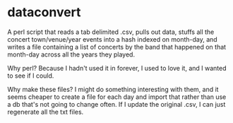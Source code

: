 # dataconvert

A perl script that reads a tab delimited .csv, pulls out  data, stuffs all the concert town/venue/year events into a hash indexed on month-day, and writes a file containing a list of concerts by the band that happened on that month-day across all the years they played. 

Why perl? Because I hadn't used it in forever, I used to love it, and I wanted to see if I could. 

Why make these files? I might do something interesting with them, and it seems cheaper to create a file for each day and import that rather than use a db that's not going to change often. If I update the original .csv, I can just regenerate all the txt files. 